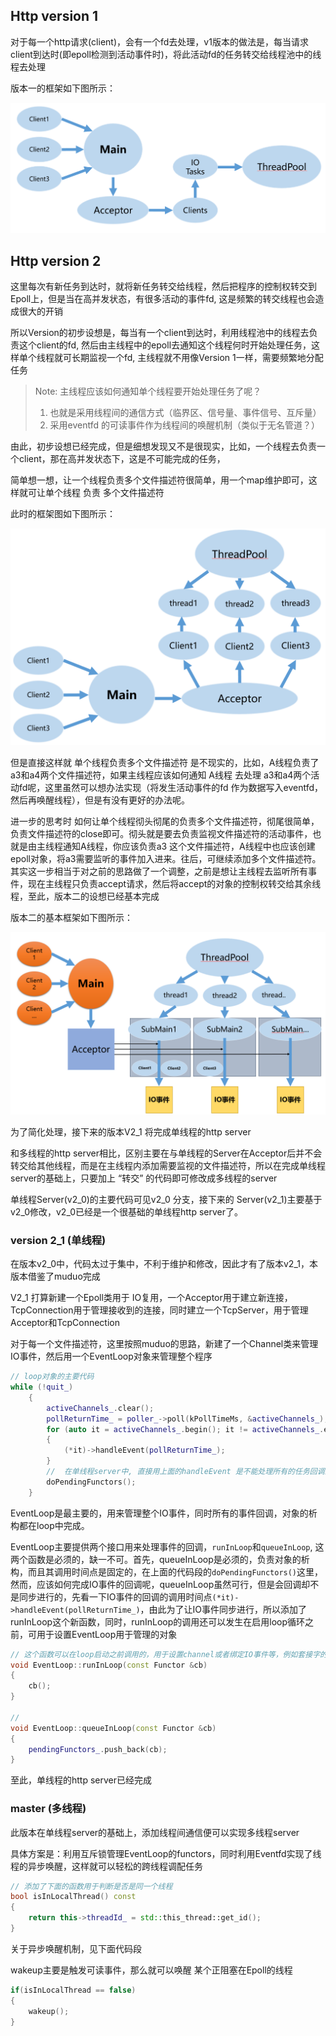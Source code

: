 ## Http version 1

对于每一个http请求(client)，会有一个fd去处理，v1版本的做法是，每当请求client到达时(即epoll检测到活动事件时)，将此活动fd的任务转交给线程池中的线程去处理

版本一的框架如下图所示：

<img src="file/serverarch1.png" alt="serverarch1" style="zoom:50%;" />

## Http version 2

这里每次有新任务到达时，就将新任务转交给线程，然后把程序的控制权转交到Epoll上，但是当在高并发状态，有很多活动的事件fd, 这是频繁的转交线程也会造成很大的开销

所以Version的初步设想是，每当有一个client到达时，利用线程池中的线程去负责这个client的fd, 然后由主线程中的epoll去通知这个线程何时开始处理任务，这样单个线程就可长期监视一个fd, 主线程就不用像Version 1一样，需要频繁地分配任务

> Note: 主线程应该如何通知单个线程要开始处理任务了呢？
>
> 1. 也就是采用线程间的通信方式（临界区、信号量、事件信号、互斥量）
> 2. 采用eventfd 的可读事件作为线程间的唤醒机制（类似于无名管道？）

由此，初步设想已经完成，但是细想发现又不是很现实，比如，一个线程去负责一个client，那在高并发状态下，这是不可能完成的任务，

简单想一想，让一个线程负责多个文件描述符很简单，用一个map维护即可，这样就可让单个线程 负责 多个文件描述符

此时的框架图如下图所示：

<img src="file/serverarch2_0.png" alt="serverarch2_0" style="zoom: 50%;" />

但是直接这样就 单个线程负责多个文件描述符 是不现实的，比如，A线程负责了 a3和a4两个文件描述符，如果主线程应该如何通知 A线程 去处理 a3和a4两个活动fd呢，这里虽然可以想办法实现（将发生活动事件的fd 作为数据写入eventfd，然后再唤醒线程），但是有没有更好的办法呢。

进一步的思考时 如何让单个线程彻头彻尾的负责多个文件描述符，彻尾很简单，负责文件描述符的close即可。彻头就是要去负责监视文件描述符的活动事件，也就是由主线程通知A线程，你应该负责a3 这个文件描述符，A线程中也应该创建epoll对象，将a3需要监听的事件加入进来。往后，可继续添加多个文件描述符。 其实这一步相当于对之前的思路做了一个调整，之前是想让主线程去监听所有事件，现在主线程只负责accept请求，然后将accept的对象的控制权转交给其余线程，至此，版本二的设想已经基本完成

版本二的基本框架如下图所示：

![serverarch2](file/serverarch2.png)

为了简化处理，接下来的版本V2_1 将完成单线程的http server

和多线程的http server相比，区别主要在与单线程的Server在Acceptor后并不会转交给其他线程，而是在主线程内添加需要监视的文件描述符，所以在完成单线程server的基础上，只要加上 “转交” 的代码即可修改成多线程的server

单线程Server(v2_0)的主要代码可见v2_0 分支，接下来的 Server(v2_1)主要基于v2_0修改，v2_0已经是一个很基础的单线程http server了。



### version 2_1 (单线程)

在版本v2_0中，代码太过于集中，不利于维护和修改，因此才有了版本v2_1，本版本借鉴了muduo完成

V2_1 打算新建一个Epoll类用于 IO复用，一个Acceptor用于建立新连接，TcpConnection用于管理接收到的连接，同时建立一个TcpServer，用于管理Acceptor和TcpConnection

对于每一个文件描述符，这里按照muduo的思路，新建了一个Channel类来管理 IO事件，然后用一个EventLoop对象来管理整个程序

``````cpp
// loop对象的主要代码   
while (!quit_)
    {
        activeChannels_.clear();
        pollReturnTime_ = poller_->poll(kPollTimeMs, &activeChannels_);
        for (auto it = activeChannels_.begin(); it != activeChannels_.end(); ++it)
        {
            (*it)->handleEvent(pollReturnTime_);
        }
    	//  在单线程server中, 直接用上面的handleEvent 是不能处理所有的任务回调的， 比如无法处理 Channel的析构，所以析构要在下面的doPendingFunctors中处理
        doPendingFunctors();
    }
``````

EventLoop是最主要的，用来管理整个IO事件，同时所有的事件回调，对象的析构都在loop中完成。

EventLoop主要提供两个接口用来处理事件的回调，`runInLoop`和`queueInLoop`, 这两个函数是必须的，缺一不可。首先，queueInLoop是必须的，负责对象的析构，而且其调用时间点是固定的，在上面的代码段的`doPendingFunctors()`这里，然而，应该如何完成IO事件的回调呢，queueInLoop虽然可行，但是会回调却不是同步进行的，先看一下IO事件的回调的调用时间点`(*it)->handleEvent(pollReturnTime_)`，由此为了让IO事件同步进行，所以添加了runInLoop这个新函数，同时，runInLoop的调用还可以发生在启用loop循环之前，可用于设置EventLoop用于管理的对象

``````cpp
// 这个函数可以在loop启动之前调用的，用于设置channel或者绑定IO事件等，例如套接字的监听
void EventLoop::runInLoop(const Functor &cb)
{
    cb();
}

// 
void EventLoop::queueInLoop(const Functor &cb)
{
    pendingFunctors_.push_back(cb);
}
``````

至此，单线程的http server已经完成

### master (多线程)

此版本在单线程server的基础上，添加线程间通信便可以实现多线程server

具体方案是：利用互斥锁管理EventLoop的functors，同时利用Eventfd实现了线程的异步唤醒，这样就可以轻松的跨线程调配任务

``````cpp
// 添加了下面的函数用于判断是否是同一个线程
bool isInLocalThread() const
{
    return this->threadId_ = std::this_thread::get_id();
}
``````

关于异步唤醒机制，见下面代码段

wakeup主要是触发可读事件，那么就可以唤醒 某个正阻塞在Epoll的线程

``````cpp
if(isInLocalThread == false)
{
    wakeup();
}
``````



